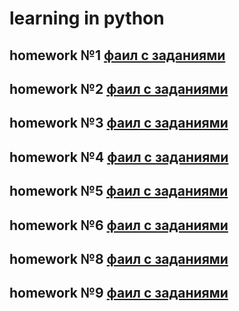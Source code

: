 # learning in python

## homework №1 [фаил с заданиями](homework_1/INFO.md)

## homework №2 [фаил с заданиями](homework_2/INFO.md)

## homework №3 [фаил с заданиями](homework_3/INFO.md)

## homework №4 [фаил с заданиями](homework_4/INFO.md)

## homework №5 [фаил с заданиями](homework_5/INFO.md)

## homework №6 [фаил с заданиями](homework_6/INFO.md)

## homework №8 [фаил с заданиями](homework_8/INFO.md)

## homework №9 [фаил с заданиями](homework_9/INFO.md)
